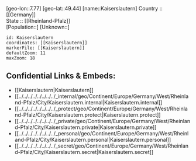 ﻿---
location: [49.44,7.77] 
mapzoom: [7,12] 
mapmarker: city 
type: City
tags:
- geo/City


SpocWebEntityId: 31256
isDeleted: false
confidential: public

---
[geo-lon::7.77] 
[geo-lat::49.44] 
[name::Kaiserslautern] 
Country :: [[Germany]]  
State :: [[Rheinland-Pfalz]]  
[Population::] 
[Unknown::] 


```leaflet
id: Kaiserslautern
coordinates: [[Kaiserslautern]] 
markerFile: [[Kaiserslautern]] 
defaultZoom: 11 
maxZoom: 18
```


## Confidential Links & Embeds: 
- [[Kaiserslautern|Kaiserslautern]]  
- [[../../../../../../../../_internal/geo/Continent/Europe/Germany/West/Rheinland-Pfalz/City/Kaiserslautern.internal|Kaiserslautern.internal]] 
- [[../../../../../../../../_protect/geo/Continent/Europe/Germany/West/Rheinland-Pfalz/City/Kaiserslautern.protect|Kaiserslautern.protect]] 
- [[../../../../../../../../_private/geo/Continent/Europe/Germany/West/Rheinland-Pfalz/City/Kaiserslautern.private|Kaiserslautern.private]] 
- [[../../../../../../../../_personal/geo/Continent/Europe/Germany/West/Rheinland-Pfalz/City/Kaiserslautern.personal|Kaiserslautern.personal]] 
- [[../../../../../../../../_secret/geo/Continent/Europe/Germany/West/Rheinland-Pfalz/City/Kaiserslautern.secret|Kaiserslautern.secret]] 
